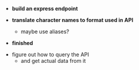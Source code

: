 
+ __build an express endpoint__

+ __translate character names to format used in API__
  - maybe use aliases?

* __finished__

- figure out how to query the API
  - and get actual data from it
